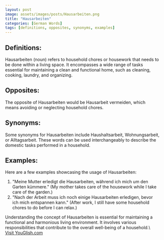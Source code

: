 ```yaml
---
layout: post
image: assets/images/posts/Hausarbeiten.png
title: "Hausarbeiten"
categories: [German Words]
tags: [definitions, opposites, synonyms, examples]
---
```


## Definitions:
Hausarbeiten (noun) refers to household chores or housework that needs to be done within a living space. It encompasses a wide range of tasks essential for maintaining a clean and functional home, such as cleaning, cooking, laundry, and organizing.

## Opposites:
The opposite of Hausarbeiten would be Hausarbeit vermeiden, which means avoiding or neglecting household chores.

## Synonyms:
Some synonyms for Hausarbeiten include Haushaltsarbeit, Wohnungsarbeit, or Alltagsarbeit. These words can be used interchangeably to describe the domestic tasks performed in a household.

## Examples:
Here are a few examples showcasing the usage of Hausarbeiten:

1. "Meine Mutter erledigt die Hausarbeiten, während ich mich um den Garten kümmere." (My mother takes care of the housework while I take care of the garden.)
2. "Nach der Arbeit muss ich noch einige Hausarbeiten erledigen, bevor ich mich entspannen kann." (After work, I still have some household chores to do before I can relax.)

Understanding the concept of Hausarbeiten is essential for maintaining a functional and harmonious living environment. It involves various responsibilities that contribute to the overall well-being of a household.\ <a id="yg-widget-0" class="youglish-widget" data-query="Hausarbeiten" data-lang="german" data-components="8412" data-auto-start="0" data-bkg-color="theme_light" data-title="How%20to%20pronounce%20Hausarbeiten%20in%20German"  rel="nofollow" href="https://youglish.com">Visit YouGlish.com</a><script async src="https://youglish.com/public/emb/widget.js" charset="utf-8"></script>
